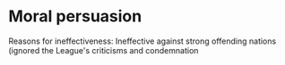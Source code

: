 # Moral persuasion

Reasons for ineffectiveness: Ineffective against strong offending nations (ignored the League's criticisms and condemnation